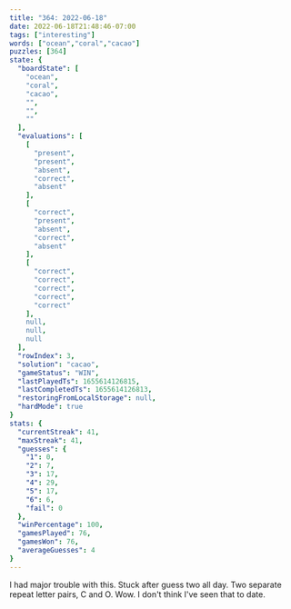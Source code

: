 ```yaml
---
title: "364: 2022-06-18"
date: 2022-06-18T21:48:46-07:00
tags: ["interesting"]
words: ["ocean","coral","cacao"]
puzzles: [364]
state: {
  "boardState": [
    "ocean",
    "coral",
    "cacao",
    "",
    "",
    ""
  ],
  "evaluations": [
    [
      "present",
      "present",
      "absent",
      "correct",
      "absent"
    ],
    [
      "correct",
      "present",
      "absent",
      "correct",
      "absent"
    ],
    [
      "correct",
      "correct",
      "correct",
      "correct",
      "correct"
    ],
    null,
    null,
    null
  ],
  "rowIndex": 3,
  "solution": "cacao",
  "gameStatus": "WIN",
  "lastPlayedTs": 1655614126815,
  "lastCompletedTs": 1655614126813,
  "restoringFromLocalStorage": null,
  "hardMode": true
}
stats: {
  "currentStreak": 41,
  "maxStreak": 41,
  "guesses": {
    "1": 0,
    "2": 7,
    "3": 17,
    "4": 29,
    "5": 17,
    "6": 6,
    "fail": 0
  },
  "winPercentage": 100,
  "gamesPlayed": 76,
  "gamesWon": 76,
  "averageGuesses": 4
}
---
```


<!-- more -->
I had major trouble with this. Stuck after guess two all day. Two separate repeat letter pairs, C and O. Wow. I don't think I've seen that to date. 
